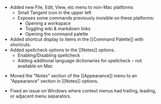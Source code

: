 + Added new File, Edit, View, etc menu to non-Mac platforms 
	* Small Tangent icon in the upper left
	* Exposes some commands previously invisible on these platforms:
		* Opening a workspace
		* Toggling wiki & markdown links
		* Opening the command palette
+ Added shortcut display to items in the [[Command Palette]] with shortcuts.
+ Added spellcheck options to the [[Notes]] options.
	* Enabling/Disabling spellcheck
	* Adding additional language dictionaries for spellcheck – not available on Mac
* Moved the "Notes" section of the [[Appearance]] menu to an "Appearance" section in [[Notes]] options.
- Fixed an issue on Windows where context menus had trailing, leading, or adjacent menu separators.